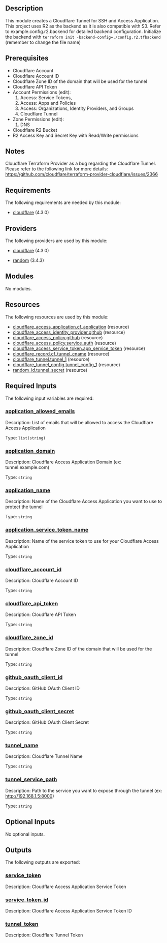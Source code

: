 ## Description
This module creates a Cloudflare Tunnel for SSH and Access Application.
This project uses R2 as the backend as it is also compatible with S3.
Refer to example.config.r2.backend for detailed backend configuration.
Initialize the backend with `terraform init -backend-config=./config.r2.tfbackend` (remember to change the file name)

## Prerequisites
- Cloudflare Account
- Cloudflare Account ID
- Cloudflare Zone ID of the domain that will be used for the tunnel
- Cloudflare API Token
 - Account Permissions (edit):
    1. Access: Service Tokens,
    2. Access: Apps and Policies
    3. Access: Organizations, Identity Providers, and Groups
    5. Cloudflare Tunnel
 - Zone Permissions (edit):
    1. DNS
- Cloudflare R2 Bucket
- R2 Access Key and Secret Key with Read/Write permissions
## Notes
Cloudflare Terraform Provider as a bug regarding the Cloudflare Tunnel. Please refer to the following link for more details:
https://github.com/cloudflare/terraform-provider-cloudflare/issues/2366

## Requirements

The following requirements are needed by this module:

- <a name="requirement_cloudflare"></a> [cloudflare](#requirement\_cloudflare) (4.3.0)

## Providers

The following providers are used by this module:

- <a name="provider_cloudflare"></a> [cloudflare](#provider\_cloudflare) (4.3.0)

- <a name="provider_random"></a> [random](#provider\_random) (3.4.3)

## Modules

No modules.

## Resources

The following resources are used by this module:

- [cloudflare_access_application.cf_application](https://registry.terraform.io/providers/cloudflare/cloudflare/4.3.0/docs/resources/access_application) (resource)
- [cloudflare_access_identity_provider.github](https://registry.terraform.io/providers/cloudflare/cloudflare/4.3.0/docs/resources/access_identity_provider) (resource)
- [cloudflare_access_policy.github](https://registry.terraform.io/providers/cloudflare/cloudflare/4.3.0/docs/resources/access_policy) (resource)
- [cloudflare_access_policy.service_auth](https://registry.terraform.io/providers/cloudflare/cloudflare/4.3.0/docs/resources/access_policy) (resource)
- [cloudflare_access_service_token.app_service_token](https://registry.terraform.io/providers/cloudflare/cloudflare/4.3.0/docs/resources/access_service_token) (resource)
- [cloudflare_record.cf_tunnel_cname](https://registry.terraform.io/providers/cloudflare/cloudflare/4.3.0/docs/resources/record) (resource)
- [cloudflare_tunnel.tunnel_1](https://registry.terraform.io/providers/cloudflare/cloudflare/4.3.0/docs/resources/tunnel) (resource)
- [cloudflare_tunnel_config.tunnel_config_1](https://registry.terraform.io/providers/cloudflare/cloudflare/4.3.0/docs/resources/tunnel_config) (resource)
- [random_id.tunnel_secret](https://registry.terraform.io/providers/hashicorp/random/latest/docs/resources/id) (resource)

## Required Inputs

The following input variables are required:

### <a name="input_application_allowed_emails"></a> [application\_allowed\_emails](#input\_application\_allowed\_emails)

Description: List of emails that will be allowed to access the Cloudflare Access Application

Type: `list(string)`

### <a name="input_application_domain"></a> [application\_domain](#input\_application\_domain)

Description: Cloudflare Access Application Domain (ex: tunnel.example.com)

Type: `string`

### <a name="input_application_name"></a> [application\_name](#input\_application\_name)

Description: Name of the Cloudflare Access Application you want to use to protect the tunnel

Type: `string`

### <a name="input_application_service_token_name"></a> [application\_service\_token\_name](#input\_application\_service\_token\_name)

Description: Name of the service token to use for your Cloudflare Access Application

Type: `string`

### <a name="input_cloudflare_account_id"></a> [cloudflare\_account\_id](#input\_cloudflare\_account\_id)

Description: Cloudflare Account ID

Type: `string`

### <a name="input_cloudflare_api_token"></a> [cloudflare\_api\_token](#input\_cloudflare\_api\_token)

Description: Cloudflare API Token

Type: `string`

### <a name="input_cloudflare_zone_id"></a> [cloudflare\_zone\_id](#input\_cloudflare\_zone\_id)

Description: Cloudflare Zone ID of the domain that will be used for the tunnel

Type: `string`

### <a name="input_github_oauth_client_id"></a> [github\_oauth\_client\_id](#input\_github\_oauth\_client\_id)

Description: GitHub OAuth Client ID

Type: `string`

### <a name="input_github_oauth_client_secret"></a> [github\_oauth\_client\_secret](#input\_github\_oauth\_client\_secret)

Description: GitHub OAuth Client Secret

Type: `string`

### <a name="input_tunnel_name"></a> [tunnel\_name](#input\_tunnel\_name)

Description: Cloudflare Tunnel Name

Type: `string`

### <a name="input_tunnel_service_path"></a> [tunnel\_service\_path](#input\_tunnel\_service\_path)

Description: Path to the service you want to expose through the tunnel (ex: http://192.168.1.5:8000)

Type: `string`

## Optional Inputs

No optional inputs.

## Outputs

The following outputs are exported:

### <a name="output_service_token"></a> [service\_token](#output\_service\_token)

Description: Cloudflare Access Application Service Token

### <a name="output_service_token_id"></a> [service\_token\_id](#output\_service\_token\_id)

Description: Cloudflare Access Application Service Token ID

### <a name="output_tunnel_token"></a> [tunnel\_token](#output\_tunnel\_token)

Description: Cloudflare Tunnel Token
